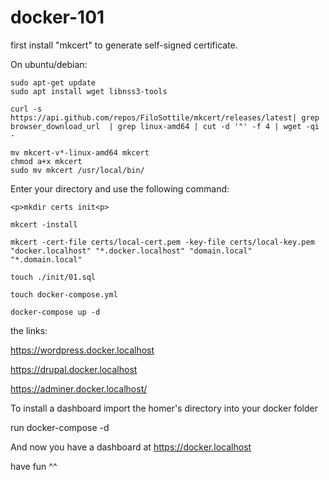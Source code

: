 # docker-101

first install "mkcert" to generate self-signed certificate.

On ubuntu/debian:
```
sudo apt-get update
sudo apt install wget libnss3-tools

curl -s https://api.github.com/repos/FiloSottile/mkcert/releases/latest| grep browser_download_url  | grep linux-amd64 | cut -d '"' -f 4 | wget -qi -

mv mkcert-v*-linux-amd64 mkcert
chmod a+x mkcert
sudo mv mkcert /usr/local/bin/
```

Enter your directory and use the following command:
```
<p>mkdir certs init<p>

mkcert -install
  
mkcert -cert-file certs/local-cert.pem -key-file certs/local-key.pem "docker.localhost" "*.docker.localhost" "domain.local" "*.domain.local"

touch ./init/01.sql

touch docker-compose.yml

docker-compose up -d 
```
the links:
  
https://wordpress.docker.localhost

https://drupal.docker.localhost

https://adminer.docker.localhost/ 

To install a dashboard import the homer's directory into your docker folder

  run docker-compose -d 
  
 And now you have a dashboard at https://docker.localhost 
  
have fun ^^
